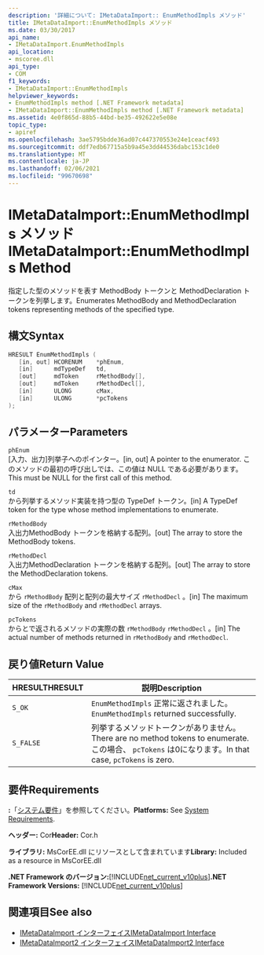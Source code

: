 ```yaml
---
description: '詳細について: IMetaDataImport:: EnumMethodImpls メソッド'
title: IMetaDataImport::EnumMethodImpls メソッド
ms.date: 03/30/2017
api_name:
- IMetaDataImport.EnumMethodImpls
api_location:
- mscoree.dll
api_type:
- COM
f1_keywords:
- IMetaDataImport::EnumMethodImpls
helpviewer_keywords:
- EnumMethodImpls method [.NET Framework metadata]
- IMetaDataImport::EnumMethodImpls method [.NET Framework metadata]
ms.assetid: 4e0f865d-88b5-44bd-be35-492622e5e08e
topic_type:
- apiref
ms.openlocfilehash: 3ae5795bdde36ad07c447370553e24e1ceacf493
ms.sourcegitcommit: ddf7edb67715a5b9a45e3dd44536dabc153c1de0
ms.translationtype: MT
ms.contentlocale: ja-JP
ms.lasthandoff: 02/06/2021
ms.locfileid: "99670698"
---
```

# <a name="imetadataimportenummethodimpls-method"></a><span data-ttu-id="dee17-103">IMetaDataImport::EnumMethodImpls メソッド</span><span class="sxs-lookup"><span data-stu-id="dee17-103">IMetaDataImport::EnumMethodImpls Method</span></span>

<span data-ttu-id="dee17-104">指定した型のメソッドを表す MethodBody トークンと MethodDeclaration トークンを列挙します。</span><span class="sxs-lookup"><span data-stu-id="dee17-104">Enumerates MethodBody and MethodDeclaration tokens representing methods of the specified type.</span></span>  
  
## <a name="syntax"></a><span data-ttu-id="dee17-105">構文</span><span class="sxs-lookup"><span data-stu-id="dee17-105">Syntax</span></span>  
  
```cpp  
HRESULT EnumMethodImpls (  
   [in, out] HCORENUM    *phEnum,
   [in]      mdTypeDef   td,
   [out]     mdToken     rMethodBody[],
   [out]     mdToken     rMethodDecl[],
   [in]      ULONG       cMax,
   [in]      ULONG       *pcTokens  
);  
```  
  
## <a name="parameters"></a><span data-ttu-id="dee17-106">パラメーター</span><span class="sxs-lookup"><span data-stu-id="dee17-106">Parameters</span></span>  

 `phEnum`  
 <span data-ttu-id="dee17-107">[入力、出力]列挙子へのポインター。</span><span class="sxs-lookup"><span data-stu-id="dee17-107">[in, out] A pointer to the enumerator.</span></span> <span data-ttu-id="dee17-108">このメソッドの最初の呼び出しでは、この値は NULL である必要があります。</span><span class="sxs-lookup"><span data-stu-id="dee17-108">This must be NULL for the first call of this method.</span></span>  
  
 `td`  
 <span data-ttu-id="dee17-109">から列挙するメソッド実装を持つ型の TypeDef トークン。</span><span class="sxs-lookup"><span data-stu-id="dee17-109">[in] A TypeDef token for the type whose method implementations to enumerate.</span></span>  
  
 `rMethodBody`  
 <span data-ttu-id="dee17-110">入出力MethodBody トークンを格納する配列。</span><span class="sxs-lookup"><span data-stu-id="dee17-110">[out] The array to store the MethodBody tokens.</span></span>  
  
 `rMethodDecl`  
 <span data-ttu-id="dee17-111">入出力MethodDeclaration トークンを格納する配列。</span><span class="sxs-lookup"><span data-stu-id="dee17-111">[out] The array to store the MethodDeclaration tokens.</span></span>  
  
 `cMax`  
 <span data-ttu-id="dee17-112">から `rMethodBody` 配列と配列の最大サイズ `rMethodDecl` 。</span><span class="sxs-lookup"><span data-stu-id="dee17-112">[in] The maximum size of the `rMethodBody` and `rMethodDecl` arrays.</span></span>  
  
 `pcTokens`  
 <span data-ttu-id="dee17-113">からとで返されるメソッドの実際の数 `rMethodBody` `rMethodDecl` 。</span><span class="sxs-lookup"><span data-stu-id="dee17-113">[in] The actual number of methods returned in `rMethodBody` and `rMethodDecl`.</span></span>  
  
## <a name="return-value"></a><span data-ttu-id="dee17-114">戻り値</span><span class="sxs-lookup"><span data-stu-id="dee17-114">Return Value</span></span>  
  
|<span data-ttu-id="dee17-115">HRESULT</span><span class="sxs-lookup"><span data-stu-id="dee17-115">HRESULT</span></span>|<span data-ttu-id="dee17-116">説明</span><span class="sxs-lookup"><span data-stu-id="dee17-116">Description</span></span>|  
|-------------|-----------------|  
|`S_OK`|<span data-ttu-id="dee17-117">`EnumMethodImpls` 正常に返されました。</span><span class="sxs-lookup"><span data-stu-id="dee17-117">`EnumMethodImpls` returned successfully.</span></span>|  
|`S_FALSE`|<span data-ttu-id="dee17-118">列挙するメソッドトークンがありません。</span><span class="sxs-lookup"><span data-stu-id="dee17-118">There are no method tokens to enumerate.</span></span> <span data-ttu-id="dee17-119">この場合、 `pcTokens` は0になります。</span><span class="sxs-lookup"><span data-stu-id="dee17-119">In that case, `pcTokens` is zero.</span></span>|  
  
## <a name="requirements"></a><span data-ttu-id="dee17-120">要件</span><span class="sxs-lookup"><span data-stu-id="dee17-120">Requirements</span></span>  

 <span data-ttu-id="dee17-121">**:**「[システム要件](../../get-started/system-requirements.md)」を参照してください。</span><span class="sxs-lookup"><span data-stu-id="dee17-121">**Platforms:** See [System Requirements](../../get-started/system-requirements.md).</span></span>  
  
 <span data-ttu-id="dee17-122">**ヘッダー:** Cor</span><span class="sxs-lookup"><span data-stu-id="dee17-122">**Header:** Cor.h</span></span>  
  
 <span data-ttu-id="dee17-123">**ライブラリ:** MsCorEE.dll にリソースとして含まれています</span><span class="sxs-lookup"><span data-stu-id="dee17-123">**Library:** Included as a resource in MsCorEE.dll</span></span>  
  
 <span data-ttu-id="dee17-124">**.NET Framework のバージョン:**[!INCLUDE[net_current_v10plus](../../../../includes/net-current-v10plus-md.md)]</span><span class="sxs-lookup"><span data-stu-id="dee17-124">**.NET Framework Versions:** [!INCLUDE[net_current_v10plus](../../../../includes/net-current-v10plus-md.md)]</span></span>  
  
## <a name="see-also"></a><span data-ttu-id="dee17-125">関連項目</span><span class="sxs-lookup"><span data-stu-id="dee17-125">See also</span></span>

- [<span data-ttu-id="dee17-126">IMetaDataImport インターフェイス</span><span class="sxs-lookup"><span data-stu-id="dee17-126">IMetaDataImport Interface</span></span>](imetadataimport-interface.md)
- [<span data-ttu-id="dee17-127">IMetaDataImport2 インターフェイス</span><span class="sxs-lookup"><span data-stu-id="dee17-127">IMetaDataImport2 Interface</span></span>](imetadataimport2-interface.md)
